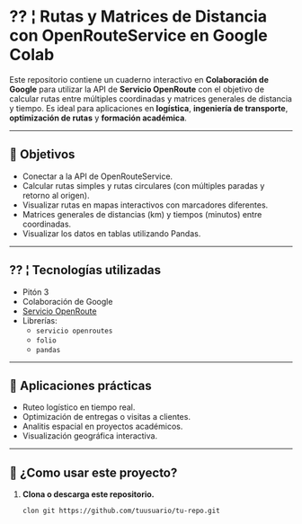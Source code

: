 # ?? ¦ Rutas y Matrices de Distancia con OpenRouteService en Google Colab

Este repositorio contiene un cuaderno interactivo en **Colaboración de Google** para utilizar la API de **Servicio OpenRoute** con el objetivo de calcular rutas entre múltiples coordinadas y matrices generales de distancia y tiempo. Es ideal para aplicaciones en **logística**, **ingeniería de transporte**, **optimización de rutas** y **formación académica**.

---

## 🎯 Objetivos

- Conectar a la API de OpenRouteService.
- Calcular rutas simples y rutas circulares (con múltiples paradas y retorno al origen).
- Visualizar rutas en mapas interactivos con marcadores diferentes.
- Matrices generales de distancias (km) y tiempos (minutos) entre coordinadas.
- Visualizar los datos en tablas utilizando Pandas.

---

## ?? ¦ Tecnologías utilizadas

- Pitón 3
- Colaboración de Google
- [Servicio OpenRoute](https://openrouteservice.org/)
- Librerías:
  - `servicio openroutes`
  - `folio`
  - `pandas`

---

## 🧪 Aplicaciones prácticas

- Ruteo logístico en tiempo real.
- Optimización de entregas o visitas a clientes.
- Analitis espacial en proyectos académicos.
- Visualización geográfica interactiva.

---

## 🚀 ¿Como usar este proyecto?

1. **Clona o descarga este repositorio.**

   ```bash
   clon git https://github.com/tuusuario/tu-repo.git
